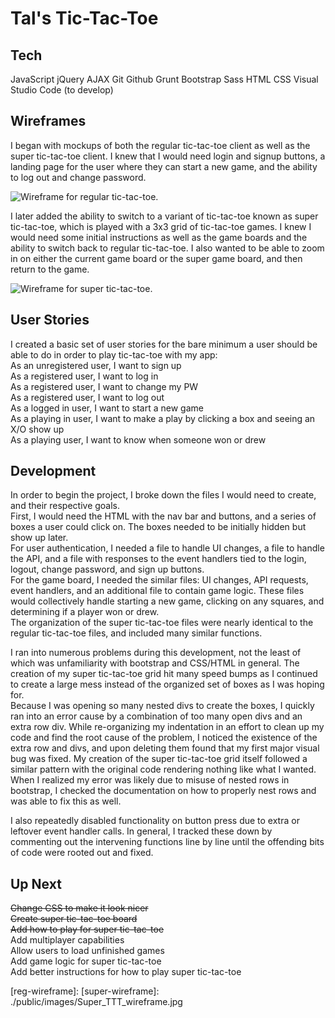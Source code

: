 # Tal's Tic-Tac-Toe

## Tech
JavaScript
jQuery
AJAX
Git
Github
Grunt
Bootstrap
Sass
HTML
CSS
Visual Studio Code (to develop)

## Wireframes
I began with mockups of both the regular tic-tac-toe client as well as the super tic-tac-toe client. I knew that I would need login and signup buttons, a landing page for the user where they can start a new game, and the ability to log out and change password.

![Wireframe for regular tic-tac-toe.](https://i.imgur.com/1aLlS1L.jpg)

 I later added the ability to switch to a variant of tic-tac-toe known as super tic-tac-toe, which is played with a 3x3 grid of tic-tac-toe games. I knew I would need some initial instructions as well as the game boards and the ability to switch back to regular tic-tac-toe. I also wanted to be able to zoom in on either the current game board or the super game board, and then return to the game.

 ![Wireframe for super tic-tac-toe.](https://i.imgur.com/JtbGGin.jpg)

## User Stories
I created a basic set of user stories for the bare minimum a user should be able to do in order to play tic-tac-toe with my app:  
As an unregistered user, I want to sign up  
As a registered user, I want to log in  
As a registered user, I want to change my PW  
As a registered user, I want to log out  
As a logged in user, I want to start a new game  
As a playing in user, I want to make a play by clicking a box and seeing an X/O show up  
As a playing user, I want to know when someone won or drew  

## Development
In order to begin the project, I broke down the files I would need to create, and their respective goals.  
First, I would need the HTML with the nav bar and buttons, and a series of boxes a user could click on. The boxes needed to be initially hidden but show up later.  
For user authentication, I needed a file to handle UI changes, a file to handle the API, and a file with responses to the event handlers tied to the login, logout, change password, and sign up buttons.  
For the game board, I needed the similar files: UI changes, API requests, event handlers, and an additional file to contain game logic. These files would collectively handle starting a new game, clicking on any squares, and determining if a player won or drew.  
The organization of the super tic-tac-toe files were nearly identical to the regular tic-tac-toe files, and included many similar functions.  

I ran into numerous problems during this development, not the least of which was unfamiliarity with bootstrap and CSS/HTML in general. The creation of my super tic-tac-toe grid hit many speed bumps as I continued to create a large mess instead of the organized set of boxes as I was hoping for.  
Because I was opening so many nested divs to create the boxes, I quickly ran into an error cause by a combination of too many open divs and an extra row div. While re-organizing my indentation in an effort to clean up my code and find the root cause of the problem, I noticed the existence of the extra row and divs, and upon deleting them found that my first major visual bug was fixed. My creation of the super tic-tac-toe grid itself followed a similar pattern with the original code rendering nothing like what I wanted. When I realized my error was likely due to misuse of nested rows in bootstrap, I checked the documentation on how to properly nest rows and was able to fix this as well.

I also repeatedly disabled functionality on button press due to extra or leftover event handler calls. In general, I tracked these down by commenting out the intervening functions line by line until the offending bits of code were rooted out and fixed.  

## Up Next
~~Change CSS to make it look nicer~~  
~~Create super tic-tac-toe board~~  
~~Add how to play for super tic-tac-toe~~  
Add multiplayer capabilities  
Allow users to load unfinished games  
Add game logic for super tic-tac-toe  
Add better instructions for how to play super tic-tac-toe  

[reg-wireframe]: 
[super-wireframe]: ./public/images/Super_TTT_wireframe.jpg